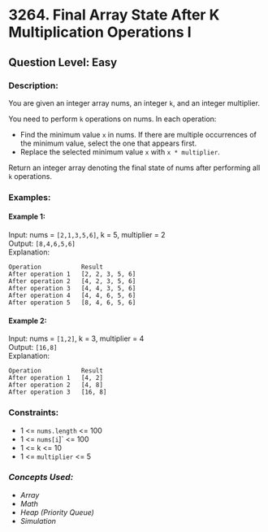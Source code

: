 # 3264. Final Array State After K Multiplication Operations I
## Question Level: Easy
### Description:
You are given an integer array nums, an integer `k`, and an integer multiplier.

You need to perform `k` operations on nums. In each operation:
- Find the minimum value `x` in nums. If there are multiple occurrences of the minimum value, select the one that appears first.
- Replace the selected minimum value `x` with `x * multiplier`.

Return an integer array denoting the final state of nums after performing all `k` operations.

### Examples:
#### Example 1:

Input: nums = `[2,1,3,5,6]`, k = 5, multiplier = 2<br>
Output: `[8,4,6,5,6]`<br>
Explanation:
```
Operation	        Result
After operation 1	[2, 2, 3, 5, 6]
After operation 2	[4, 2, 3, 5, 6]
After operation 3	[4, 4, 3, 5, 6]
After operation 4	[4, 4, 6, 5, 6]
After operation 5	[8, 4, 6, 5, 6]
```
#### Example 2:

Input: nums = `[1,2]`, k = 3, multiplier = 4<br>
Output: `[16,8]`<br>
Explanation:
```
Operation	        Result
After operation 1	[4, 2]
After operation 2	[4, 8]
After operation 3	[16, 8]
```

### Constraints:

- 1 <= `nums.length` <= 100
- 1 <= `nums[i`]` <= 100
- 1 <= k <= 10
- 1 <= `multiplier` <= 5
 
 ### <i>Concepts Used:
- Array
- Math
- Heap (Priority Queue)
- Simulation </i>